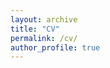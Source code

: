 ```yaml
---
layout: archive
title: "CV"
permalink: /cv/
author_profile: true
---
```

<object data="files/Satler_cv.pdf" type=application/pdf width=100%>
</object>